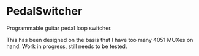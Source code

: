 # PedalSwitcher 

Programmable guitar pedal loop switcher.

This has been designed on the basis that I have too many 4051 MUXes on hand.
Work in progress, still needs to be tested. 

